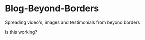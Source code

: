# Blog-Beyond-Borders
Spreading video's, images and testimonials from beyond borders

Is this working?
